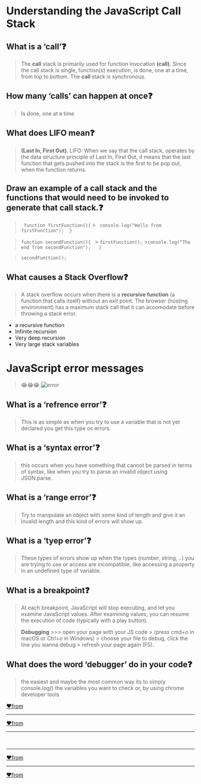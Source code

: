 
# Understanding the JavaScript Call Stack

 ## What is a ‘call’❓
  > The **call** stack is primarily used for function invocation **(call)**. Since the call stack is single, function(s) execution, is done, one at a time, from top to bottom. 
  > The **call** stack is synchronous.

 ## How many ‘calls’ can happen at once❓
   >  Is done, one at a time

 ## What does LIFO mean❓
  >  **(Last In, First Out)**.
  >  LIFO: When we say that the call stack, operates by the data structure principle of Last In, First Out, it means that the last function that gets pushed into the stack is the first to be pop out, when the function returns.

 ## Draw an example of a call stack and the functions that would need to be invoked to generate that call stack.❓
   > ` function firstFunction(){`
     >  ` console.log("Hello from firstFunction");  }`
 
   > `function secondFunction(){ `
      > `firstFunction();`
      >`console.log("The end from secondFunction");   }`

   > `secondFunction();`

 ## What causes a Stack Overflow❓

  > A stack overflow occurs when there is a **recursive function** (a function that calls itself) without an exit point. The browser (hosting environment) has a maximum stack call that it can accomodate before throwing a stack error.

   * a recursive function 
   * Infinite recursion
   * Very deep recursion
   * Very large stack variables


# JavaScript error messages
   
  > 😂😂😂
  ![error](https://media.tenor.com/images/f7b614ad76695f3310ad55f4e3c3c110/tenor.gif)
  
 ## What is a ‘refrence error’❓
 > This is as simple as when you try to use a variable that is not yet declared you get this type os errors.

 ## What is a ‘syntax error’❓
 >  this occurs when you have something that cannot be parsed in terms of syntax, like when you try to parse an invalid object using JSON.parse.

 ## What is a ‘range error’❓
 > Try to manipulate an object with some kind of length and give it an invalid length and this kind of errors will show up.


 ## What is a ‘tyep error’❓
 > These types of errors show up when the types (number, string, ..) you are trying to use or access are incompatible, like accessing a property in an undefined type of variable.

 ## What is a breakpoint❓
 > At each breakpoint, JavaScript will stop executing, and let you examine JavaScript values. After examining values, you can resume the execution of code (typically with a play button).



>  **Debugging** >>> open your page with your JS code
    > (press cmd+o in macOS or Ctrl+o in Windows) 
    > choose your file to debug, click the line you wanna debug
    >  refresh your page again (F5).

 ## What does the word ‘debugger’ do in your code❓
 >  the easiest and maybe the most common way its to simply console.log() the variables you want to check or, by using chrome developer tools 



[♥️from](https://www.freecodecamp.org/news/understanding-the-javascript-call-stack-861e41ae61d4/) <hr>
 [♥️from](https://en.wikipedia.org/wiki/Stack_overflow)

<hr><br><hr>

[♥️from](https://codeburst.io/javascript-error-messages-debugging-d23f84f0ae7c) <hr>
 [♥️from](https://www.w3schools.com/js/js_debugging.asp#:~:text=At%20each%20breakpoint%2C%20JavaScript%20will,typically%20with%20a%20play%20button)